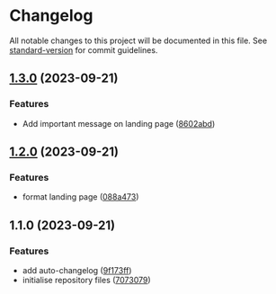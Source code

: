 # Changelog

All notable changes to this project will be documented in this file. See [standard-version](https://github.com/conventional-changelog/standard-version) for commit guidelines.

## [1.3.0](https://github.com/lewismcfarlane/web-dev-with-auto-changelog/compare/v1.2.0...v1.3.0) (2023-09-21)


### Features

* Add important message on landing page ([8602abd](https://github.com/lewismcfarlane/web-dev-with-auto-changelog/commit/8602abdc84e1fa76fa3a589e117bfb34b7f1cac8))

## [1.2.0](https://github.com/lewismcfarlane/web-dev-with-auto-changelog/compare/v1.1.0...v1.2.0) (2023-09-21)


### Features

* format landing page ([088a473](https://github.com/lewismcfarlane/web-dev-with-auto-changelog/commit/088a473b6759311336c5903e0060c9f04fab9e76))

## 1.1.0 (2023-09-21)


### Features

* add auto-changelog ([9f173ff](https://github.com/lewismcfarlane/web-dev-with-auto-changelog/commit/9f173ff38d27b050745bb636ea241d1417c281d5))
* initialise repository files ([7073079](https://github.com/lewismcfarlane/web-dev-with-auto-changelog/commit/7073079476c0967b65ca1de9ec5b060337040cc1))
